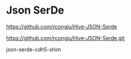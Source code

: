 # Json SerDe

https://github.com/rcongiu/Hive-JSON-Serde

https://github.com/rcongiu/Hive-JSON-Serde.git

json-serde-cdh5-shim
